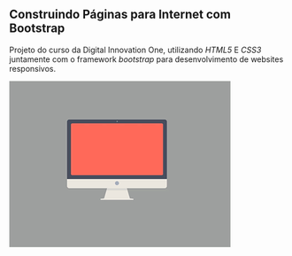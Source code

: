 ## Construindo Páginas para Internet com Bootstrap

Projeto do curso da Digital Innovation One, utilizando *HTML5* E *CSS3* juntamente com o framework *bootstrap* para desenvolvimento de websites responsivos.



<img src="devices.gif">